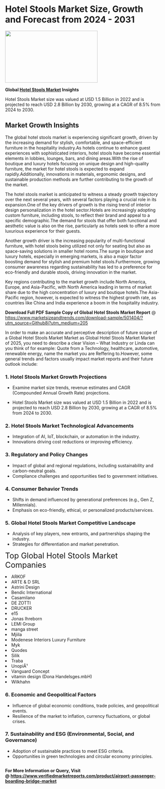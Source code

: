 <H1>Hotel Stools Market Size, Growth and Forecast from 2024 - 2031</H1><img class="aligncenter size-medium wp-image-584254" src="https://thirdeyenews.in/wp-content/uploads/2024/09/Global-Market-Research-300x168.jpeg" alt="" width="300" height="168" /><p><strong>Global&nbsp;<a href="https://www.marketsizeandtrends.com/download-sample/501404/?utm_source=Github8j?utm_medium=205">Hotel Stools Market</a> Insights</strong></p><p>Hotel Stools Market size was valued at USD 1.5 Billion in 2022 and is projected to reach USD 2.8 Billion by 2030, growing at a CAGR of 8.5% from 2024 to 2030.</p><p><h2>Market Growth Insights</h2> <p>The global hotel stools market is experiencing significant growth, driven by the increasing demand for stylish, comfortable, and space-efficient furniture in the hospitality industry.As hotels continue to enhance guest experiences with sophisticated interiors, hotel stools have become essential elements in lobbies, lounges, bars, and dining areas.With the rise of boutique and luxury hotels focusing on unique design and high-quality furniture, the market for hotel stools is expected to expand rapidly.Additionally, innovations in materials, ergonomic designs, and sustainable production methods are further contributing to the growth of the market.</p> <p>The hotel stools market is anticipated to witness a steady growth trajectory over the next several years, with several factors playing a crucial role in its expansion.One of the key drivers of growth is the rising trend of interior design personalization in the hotel sector.Hotels are increasingly adopting custom furniture, including stools, to reflect their brand and appeal to a specific demographic.The demand for stools that offer both functional and aesthetic value is also on the rise, particularly as hotels seek to offer a more luxurious experience for their guests.</p> <p>Another growth driver is the increasing popularity of multi-functional furniture, with hotel stools being utilized not only for seating but also as space-saving solutions in smaller hotel rooms.The surge in boutique and luxury hotels, especially in emerging markets, is also a major factor boosting demand for stylish and premium hotel stools.Furthermore, growing consumer awareness regarding sustainability has led to a preference for eco-friendly and durable stools, driving innovation in the market.</p> <p>Key regions contributing to the market growth include North America, Europe, and Asia-Pacific, with North America leading in terms of market share due to the high concentration of luxury and boutique hotels.The Asia-Pacific region, however, is expected to witness the highest growth rate, as countries like China and India experience a boom in the hospitality industry.</p> <p><span class=""><strong>Download Full PDF Sample Copy of Global Hotel Stools Market Report</strong> @ <a href="https://www.marketsizeandtrends.com/download-sample/501404/?utm_source=Github8j?utm_medium=205" target="_blank">https://www.marketsizeandtrends.com/download-sample/501404/?utm_source=Github8j?utm_medium=205</a></span></p><p>In order to make an accurate and perceptive description of future scope of a Global&nbsp;Hotel Stools Market Market as Global&nbsp;Hotel Stools Market Market of 2025, you need to describe a clear Vision &ndash; What Industry or Linda can you think of for example: Quote from a Technology, healthcare, automotive, renewable energy, name the market you are Reffering to.However, some general trends and factors usually impact market reports and their future outlook include:</p><h3>1.&nbsp;<strong>Hotel Stools Market Growth Projections</strong></h3><ul><li>Examine market size trends, revenue estimates and CAGR (Compounded Annual Growth Rate) projections.</li><li><p>Hotel Stools Market size was valued at USD 1.5 Billion in 2022 and is projected to reach USD 2.8 Billion by 2030, growing at a CAGR of 8.5% from 2024 to 2030.</p></li></ul><h3>2.&nbsp;<strong>Hotel Stools Market Technological Advancements</strong></h3><ul><li>Integration of AI, IoT, blockchain, or automation in the industry.</li><li>Innovations driving cost reductions or improving efficiency.</li></ul><h3>3.&nbsp;<strong>Regulatory and Policy Changes</strong></h3><ul><li>Impact of global and regional regulations, including sustainability and carbon-neutral goals.</li><li>Compliance challenges and opportunities tied to government initiatives.</li></ul><h3>4.&nbsp;<strong>Consumer Behavior Trends</strong></h3><ul><li>Shifts in demand influenced by generational preferences (e.g., Gen Z, Millennials).</li><li>Emphasis on eco-friendly, ethical, or personalized products/services.</li></ul><h3>5.&nbsp;<strong>Global Hotel Stools Market Competitive Landscape</strong></h3><ul><li>Analysis of key players, new entrants, and partnerships shaping the industry.</li><li>Strategies for differentiation and market penetration.</li></ul><p data-pm-slice="1 1 []"><span style="color: inherit; font-family: inherit; font-size: 25px;">Top Global Hotel Stools Market Companies</span></p><div class="" data-test-id=""><p><li>ARKOF</li><li> ARTE & D SRL</li><li> Astrini Design</li><li> Bendic International</li><li> Casamilano</li><li> DE ZOTTI</li><li> DRUCKER</li><li> e15</li><li> Jonas Ihreborn</li><li> LEMI Group</li><li> manga street</li><li> Mjiila</li><li> Modenese Interiors Luxury Furniture</li><li> Myk</li><li> Quodes</li><li> Silik</li><li> Traba</li><li> UnopiÃ¹</li><li> Vanguard Concept</li><li> vitamin design (Dona Handelsges.mbH)</li><li> Wilkhahn</li></p></div><h3>6.&nbsp;<strong>Economic and Geopolitical Factors</strong></h3><ul><li>Influence of global economic conditions, trade policies, and geopolitical events.</li><li>Resilience of the market to inflation, currency fluctuations, or global crises.</li></ul><h3>7.&nbsp;<strong>Sustainability and ESG (Environmental, Social, and Governance)</strong></h3><ul><li>Adoption of sustainable practices to meet ESG criteria.</li><li>Opportunities in green technologies and circular economy principles.</li></ul><h2><strong style="font-size: 14px;">For More Information or Query, Visit @&nbsp;</strong><a style="background-color: #ffffff; font-size: 14px;" href="https://www.marketsizeandtrends.com/report/hotel-stools-market/" target="_blank">https://www.verifiedmarketreports.com/product/airport-passenger-boarding-bridge-market</a></h2>